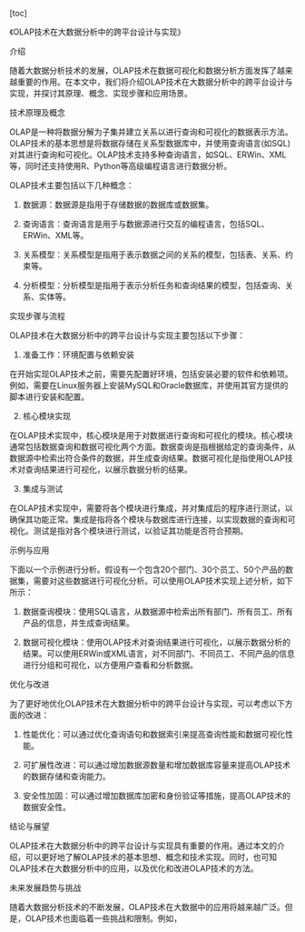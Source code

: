 
[toc]                    
                
                
《OLAP技术在大数据分析中的跨平台设计与实现》

介绍

随着大数据分析技术的发展，OLAP技术在数据可视化和数据分析方面发挥了越来越重要的作用。在本文中，我们将介绍OLAP技术在大数据分析中的跨平台设计与实现，并探讨其原理、概念、实现步骤和应用场景。

技术原理及概念

OLAP是一种将数据分解为子集并建立关系以进行查询和可视化的数据表示方法。OLAP技术的基本思想是将数据存储在关系型数据库中，并使用查询语言(如SQL)对其进行查询和可视化。OLAP技术支持多种查询语言，如SQL、ERWin、XML等，同时还支持使用R、Python等高级编程语言进行数据分析。

OLAP技术主要包括以下几种概念：

1. 数据源：数据源是指用于存储数据的数据库或数据集。

2. 查询语言：查询语言是用于与数据源进行交互的编程语言，包括SQL、ERWin、XML等。

3. 关系模型：关系模型是指用于表示数据之间的关系的模型，包括表、关系、约束等。

4. 分析模型：分析模型是指用于表示分析任务和查询结果的模型，包括查询、关系、实体等。

实现步骤与流程

OLAP技术在大数据分析中的跨平台设计与实现主要包括以下步骤：

1. 准备工作：环境配置与依赖安装

在开始实现OLAP技术之前，需要先配置好环境，包括安装必要的软件和依赖项。例如，需要在Linux服务器上安装MySQL和Oracle数据库，并使用其官方提供的脚本进行安装和配置。

2. 核心模块实现

在OLAP技术实现中，核心模块是用于对数据进行查询和可视化的模块。核心模块通常包括数据查询和数据可视化两个方面。数据查询是指根据给定的查询条件，从数据源中检索出符合条件的数据，并生成查询结果。数据可视化是指使用OLAP技术对查询结果进行可视化，以展示数据分析的结果。

3. 集成与测试

在OLAP技术实现中，需要将各个模块进行集成，并对集成后的程序进行测试，以确保其功能正常。集成是指将各个模块与数据库进行连接，以实现数据的查询和可视化。测试是指对各个模块进行测试，以验证其功能是否符合预期。

示例与应用

下面以一个示例进行分析。假设有一个包含20个部门、30个员工、50个产品的数据集，需要对这些数据进行可视化分析。可以使用OLAP技术实现上述分析，如下所示：

1. 数据查询模块：使用SQL语言，从数据源中检索出所有部门、所有员工、所有产品的信息，并生成查询结果。

2. 数据可视化模块：使用OLAP技术对查询结果进行可视化，以展示数据分析的结果。可以使用ERWin或XML语言，对不同部门、不同员工、不同产品的信息进行分组和可视化，以方便用户查看和分析数据。

优化与改进

为了更好地优化OLAP技术在大数据分析中的跨平台设计与实现，可以考虑以下方面的改进：

1. 性能优化：可以通过优化查询语句和数据索引来提高查询性能和数据可视化性能。

2. 可扩展性改进：可以通过增加数据源数量和增加数据库容量来提高OLAP技术的数据存储和查询能力。

3. 安全性加固：可以通过增加数据库加密和身份验证等措施，提高OLAP技术的数据安全性。

结论与展望

OLAP技术在大数据分析中的跨平台设计与实现具有重要的作用。通过本文的介绍，可以更好地了解OLAP技术的基本思想、概念和技术实现。同时，也可知OLAP技术在大数据分析中的应用，以及优化和改进OLAP技术的方法。

未来发展趋势与挑战

随着大数据分析技术的不断发展，OLAP技术在大数据中的应用将越来越广泛。但是，OLAP技术也面临着一些挑战和限制。例如，

